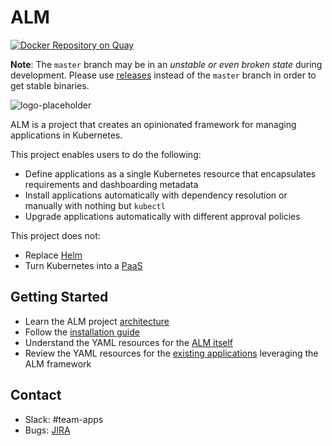 # ALM
[![Docker Repository on Quay](https://quay.io/repository/coreos/tectonic-alm-operator/status?token=2659a703-bf11-411a-aa63-d1b99f800988 "Docker Repository on Quay")](https://quay.io/repository/coreos/tectonic-alm-operator)

**Note**: The `master` branch may be in an *unstable or even broken state* during development.
Please use [releases] instead of the `master` branch in order to get stable binaries.

[releases]: https://github.com/coreos-inc/alm/releases

![logo-placeholder](https://user-images.githubusercontent.com/343539/30085003-bc6e757c-9262-11e7-86e3-2433b3a884a5.png)

ALM is a project that creates an opinionated framework for managing applications in Kubernetes.

This project enables users to do the following:

* Define applications as a single Kubernetes resource that encapsulates requirements and dashboarding metadata
* Install applications automatically with dependency resolution or manually with nothing but `kubectl`
* Upgrade applications automatically with different approval policies

This project does not:

* Replace [Helm](https://github.com/kubernetes/helm)
* Turn Kubernetes into a [PaaS](https://en.wikipedia.org/wiki/Platform_as_a_service)

## Getting Started

* Learn the ALM project [architecture]
* Follow the [installation guide]
* Understand the YAML resources for the [ALM itself]
* Review the YAML resources for the [existing applications] leveraging the ALM framework

[architecture]: /Documentation/design/architecture.md
[installation guide]: /Documentation/install/install.md
[ALM itself]: /Documentation/design/resources
[existing applications]: /catalog_resources

## Contact

- Slack: #team-apps
- Bugs: [JIRA](https://jira.prod.coreos.systems/projects/ALM/summary)

